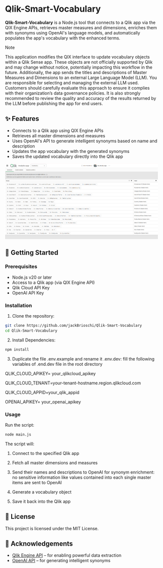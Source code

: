 # Qlik-Smart-Vocabulary

**Qlik-Smart-Vocabulary** is a Node.js tool that connects to a Qlik app via the QIX Engine APIs, retrieves master measures and dimensions, enriches them with synonyms using OpenAI's language models, and automatically populates the app's vocabulary with the enhanced terms.

> [!NOTE]  
> This application modifies the QIX interface to update vocabulary objects within a Qlik Sense app. These objects are not officially supported by Qlik and may change without notice, potentially impacting this workflow in the future. Additionally, the app sends the titles and descriptions of Master Measures and Dimensions to an external Large Language Model (LLM). You are responsible for selecting and managing the external LLM used. Customers should carefully evaluate this approach to ensure it complies with their organization’s data governance policies. It is also strongly recommended to review the quality and accuracy of the results returned by the LLM before publishing the app for end users.

## ✨ Features

- Connects to a Qlik app using QIX Engine APIs
- Retrieves all master dimensions and measures
- Uses OpenAI's API to generate intelligent synonyms based on name and description
- Updates the app vocabulary with the generated synonyms
- Saves the updated vocabulary directly into the Qlik app

<p>
  <img src="img/SmartVocabulary.png" alt="Smart Vocabulary Logo" width="600"/>
</p>

## 🚀 Getting Started

### Prerequisites

- Node.js v20 or later
- Access to a Qlik app (via QIX Engine API)
- Qlik Cloud API Key
- OpenAI API Key

### Installation

1. Clone the repository:

```bash
git clone https://github.com/jackBrioschi/Qlik-Smart-Vocabulary
cd Qlik-Smart-Vocabulary
```

2. Install Dependencies:
```bash
npm install
```

3. Duplicate the file .env.example and rename it .env.dev: fill the following variables of .end.dev file in the root directory

QLIK_CLOUD_APIKEY= your_qlikcloud_apikey

QLIK_CLOUD_TENANT=your-tenant-hostname.region.qlikcloud.com

QLIK_CLOUD_APPID=your_qlik_appid

OPENAI_APIKEY= your_openai_apikey

### Usage

Run the script:
```bash
node main.js
```
The script will:

1) Connect to the specified Qlik app

2) Fetch all master dimensions and measures

3) Send their names and descriptions to OpenAI for synonym enrichment: no sensitive information like values contained into each single master items are sent to OpenAI

4) Generate a vocabulary object

5) Save it back into the Qlik app


## 📄 License

This project is licensed under the MIT License.


## 🙌 Acknowledgements

- [Qlik Engine API](https://qlik.dev/apis/qix) – for enabling powerful data extraction
- [OpenAI API](https://platform.openai.com/) – for generating intelligent synonyms

